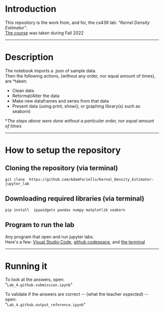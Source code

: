# Introduction
This repository is the work from, and for, 
the cs439 lab: *"Kernel Density Estimator"*.    
[The course](https://www.cs.rutgers.edu/academics/undergraduate/course-synopses/course-details/01-198-439-introduction-to-data-science) 
was taken during Fall 2022

---

# Description 
The notebook imports a .json of sample data.    
Then the following actions, (without any order, nor equal amount of times), are *taken:

- Clean data   
- Reformat/Alter the data   
- Make new dataframes and series from that data       
- Present data 
(using print, show(), or graphing library(s) such as seaborn)   

**The steps above were done without a particular order, nor equal amount of times* 

---

# How to setup the repository 
## Cloning the repository (via terminal)
`git clone 
https://github.com/AdamFariello/Kernal_Density_Estimator-jupyter_lab`

## Downloading required libraries (via terminal)
`pip install 
ipywidgets pandas numpy matplotlib seaborn`

## Program to run the lab
Any program that open and run jupyter labs.    
Here's a few:
[Visual Studio Code](https://code.visualstudio.com/docs/datascience/jupyter-notebooks),
[github codespace](https://github.blog/changelog/2022-11-09-using-codespaces-with-jupyterlab-public-beta/),
and
[the terminal](https://jupyter.org/install)

---

# Running it
To look at the answers, open:    
"`Lab_4.github.submission.ipynb`"

To validate if the answers are correct -- (what the teacher *expected*) -- open:    
"`Lab_4.github.output_reference.ipynb`"

